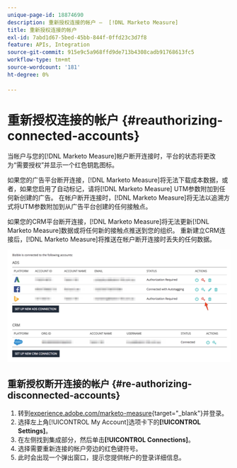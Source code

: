 ```yaml
---
unique-page-id: 18874690
description: 重新授权连接的帐户 —  [!DNL Marketo Measure]
title: 重新授权连接的帐户
exl-id: 7abd1d67-5bed-45bb-844f-0ffd23c3d7f8
feature: APIs, Integration
source-git-commit: 915e9c5a968ffd9de713b4308cadb91768613fc5
workflow-type: tm+mt
source-wordcount: '181'
ht-degree: 0%

---
```


# 重新授权连接的帐户 {#reauthorizing-connected-accounts}

当帐户与您的[!DNL Marketo Measure]帐户断开连接时，平台的状态将更改为“需要授权”并显示一个红色钥匙图标。

如果您的广告平台断开连接，[!DNL Marketo Measure]将无法下载成本数据，或者，如果您启用了自动标记，请将[!DNL Marketo Measure] UTM参数附加到任何新创建的广告。 在帐户断开连接时，[!DNL Marketo Measure]将无法以追溯方式将UTM参数附加到从广告平台创建的任何接触点。

如果您的CRM平台断开连接，[!DNL Marketo Measure]将无法更新[!DNL Marketo Measure]数据或将任何新的接触点推送到您的组织。 重新建立CRM连接后，[!DNL Marketo Measure]将推送在帐户断开连接时丢失的任何数据。

![](assets/1-1.png)

## 重新授权断开连接的帐户 {#re-authorizing-disconnected-accounts}

1. 转到[experience.adobe.com/marketo-measure](https://experience.adobe.com/marketo-measure){target="_blank"}并登录。
1. 选择左上角[!UICONTROL My Account]选项卡下的&#x200B;**[!UICONTROL Settings]**。
1. 在左侧找到集成部分，然后单击&#x200B;**[!UICONTROL Connections]**。
1. 选择需要重新连接的帐户旁边的红色键符号。
1. 此时会出现一个弹出窗口，提示您提供帐户的登录详细信息。
